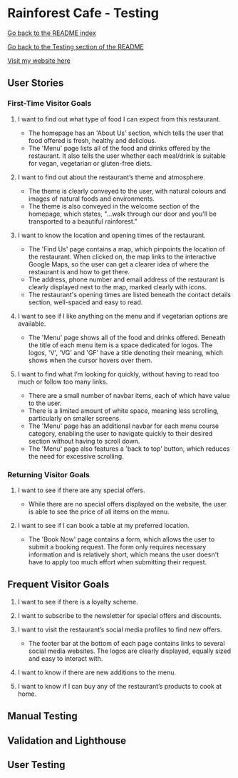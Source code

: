 # **Rainforest Cafe - Testing**

[Go back to the README index](https://github.com/alicehillier/rainforest-cafe#rainforest-cafe)

[Go back to the Testing section of the README](https://github.com/alicehillier/rainforest-cafe#testing)

[Visit my website here](https://alicehillier.github.io/rainforest-cafe/)

## **User Stories**

### **First-Time Visitor Goals**

1. I want to find out what type of food I can expect from this restaurant.
    - The homepage has an 'About Us' section, which tells the user that food offered is fresh, healthy and delicious.
    - The 'Menu' page lists all of the food and drinks offered by the restaurant. It also tells the user whether each meal/drink is suitable for vegan, vegetarian or gluten-free diets.

2. I want to find out about the restaurant’s theme and atmosphere.
    - The theme is clearly conveyed to the user, with natural colours and images of natural foods and environments.
    - The theme is also conveyed in the welcome section of the homepage, which states, "...walk through our door and you'll be transported to a beautiful rainforest."

3. I want to know the location and opening times of the restaurant.
    - The 'Find Us' page contains a map, which pinpoints the location of the restaurant. When clicked on, the map links to the interactive Google Maps, so the user can get a clearer idea of where the restaurant is and how to get there.
    - The address, phone number and email address of the restaurant is clearly displayed next to the map, marked clearly with icons.
    - The restaurant's opening times are listed beneath the contact details section, well-spaced and easy to read.

4. I want to see if I like anything on the menu and if vegetarian options are available.
    - The 'Menu' page shows all of the food and drinks offered. Beneath the title of each menu item is a space dedicated for logos. The logos, 'V', 'VG' and 'GF' have a title denoting their meaning, which shows when the cursor hovers over them.

5. I want to find what I’m looking for quickly, without having to read too much or follow too many links.
    - There are a small number of navbar items, each of which have value to the user.
    - There is a limited amount of white space, meaning less scrolling, particularly on smaller screens.
    - The 'Menu' page has an additional navbar for each menu course category, enabling the user to navigate quickly to their desired section without having to scroll down.
    - The 'Menu' page also features a 'back to top' button, which reduces the need for excessive scrolling. 

### **Returning Visitor Goals**

1. I want to see if there are any special offers.
    - While there are no special offers displayed on the website, the user is able to see the price of all items on the menu.

2. I want to see if I can book a table at my preferred location.
    - The 'Book Now' page contains a form, which allows the user to submit a booking request. The form only requires necessary information and is relatively short, which means the user doesn't have to apply too much effort when submitting their request.

## **Frequent Visitor Goals**

1. I want to see if there is a loyalty scheme.

2. I want to subscribe to the newsletter for special offers and discounts.

3. I want to visit the restaurant’s social media profiles to find new offers.
    - The footer bar at the bottom of each page contains links to several social media websites. The logos are clearly displayed, equally sized and easy to interact with.

4. I want to know if there are new additions to the menu.

5. I want to know if I can buy any of the restaurant’s products to cook at home.

## **Manual Testing**

## **Validation and Lighthouse**

## **User Testing**